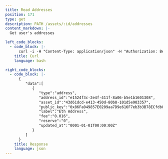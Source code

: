 ```yaml
---
title: Read Addresses
position: 171
type: get
description: PATH /assets/:id/addresses
content_markdown: |-
  Get user's addresses

left_code_blocks:
  - code_block: |-
      curl -i -H "Content-Type: application/json" -H "Authorization: Bearer eyJhbGciOiJSUzUxMiIsInR5cCI6IkpXVCJ9.eyJleHAiOjE1MzMxMTY2MTUsImlhdCI6MTUyNTM0MDYxNSwianRpIjoiYjI2YTdlZTMtMzNlZi00OGVjLTljMjgtZjQ1YTg0MTc0MWYyIiwic2lkIjoiYTM0YzA3YTktNzU1ZC00YjU0LTk0YzUtZTQ1ZTlhMmRkNDNlIiwic2lnIjoiNzllZWZmZmI2M2IzOTU0NDhjOWMzZjEzMWNhMjM4ZWEzYzFhOTQ4OTk2NzBhYWU3MDcxODQ0Zjg4OTE3MDJhZSIsInVpZCI6IjA2YWVkMWUzLWJkNzctNGE1OS05OTFhLTViYjVhZTZmYmIwOSJ9.hmMaj8JQrZAjBqQRyHh1qSUE7KLm8qwl2HMGsN59FNSdpfzXeX0pZt6aWg79R-jhmyLbfrGABEtu7ptUb3HN3fwbSe1k5_FnxP9pgpxJv3uJu6NJG5iS4d0X6IM58dfwNTmQjR2w9y88inmGhc7gsQ_mR1tC68ND433bPY6wg2U" "https://api.mixin.one/assets/43d61dcd-e413-450d-80b8-101d5e903357/addresses"
    title: Curl
    language: bash

right_code_blocks:
  - code_block: |-
      {  
         "data":[  
            {  
               "type":"address",
               "address_id":"e1524f3c-2e4f-411f-8a06-b5e1b1601308",
               "asset_id":"43d61dcd-e413-450d-80b8-101d5e903357",
               "public_key":"0x86Fa049857E0209aa7D9e616F7eb3b3B78ECfdb0",
               "label":"Eth Address",
               "fee":"0.016",
               "reserve":"0",
               "updated_at":"0001-01-01T00:00:00Z"
            }
         ]
      }
    title: Response
    language: json
---
```

